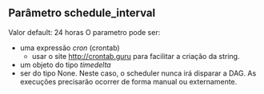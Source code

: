 ## Parâmetro schedule_interval

Valor default: 24 horas
O parametro pode ser:
  - uma expressão *cron* (crontab)
    - usar o site http://crontab.guru para facilitar a criação da string.
  - um objeto do tipo *timedelta*
  - ser do tipo None. Neste caso, o scheduler nunca irá disparar a DAG. As execuções precisarão ocorrer de forma manual ou externamente.


